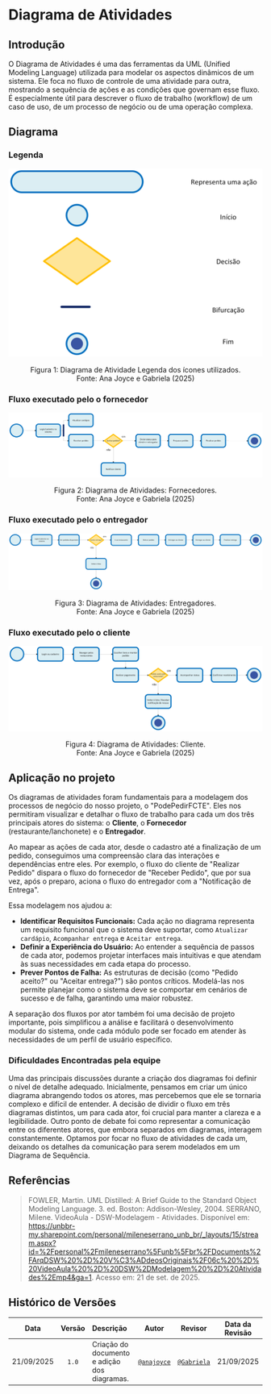 # Diagrama de Atividades

## Introdução

O Diagrama de Atividades é uma das ferramentas da UML (Unified Modeling Language) utilizada para modelar os aspectos dinâmicos de um sistema. Ele foca no fluxo de controle de uma atividade para outra, mostrando a sequência de ações e as condições que governam esse fluxo. É especialmente útil para descrever o fluxo de trabalho (workflow) de um caso de uso, de um processo de negócio ou de uma operação complexa.

## Diagrama
### Legenda
![Diagrama de Atividades: LEGENDA](../../assets/imagens/diagrama-de-atividades/atividades_LEGENDA.png)
<center>Figura 1: Diagrama de Atividade Legenda dos ícones utilizados.</center>
<center>Fonte: Ana Joyce e Gabriela (2025)</center>

### Fluxo executado pelo o fornecedor
![Diagrama de Atividades: FORNECEDOR](../../assets/imagens/diagrama-de-atividades/atividades_FORNECEDOR.png)
<center>Figura 2: Diagrama de Atividades: Fornecedores.</center>
<center>Fonte: Ana Joyce e Gabriela (2025)</center>

### Fluxo executado pelo o entregador
![Diagrama de Atividades: ENTREGADOR](../../assets/imagens/diagrama-de-atividades/atividades_ENTREGADOR.png)
<center>Figura 3: Diagrama de Atividades: Entregadores.</center>
<center>Fonte: Ana Joyce e Gabriela (2025)</center>

### Fluxo executado pelo o cliente
![Diagrama de Atividades: CLIENTE](../../assets/imagens/diagrama-de-atividades/atividades_CLIENTE.png)
<center>Figura 4: Diagrama de Atividades: Cliente.</center>
<center>Fonte: Ana Joyce e Gabriela (2025)</center>

## Aplicação no projeto

Os diagramas de atividades foram fundamentais para a modelagem dos processos de negócio do nosso projeto, o "PodePedirFCTE". Eles nos permitiram visualizar e detalhar o fluxo de trabalho para cada um dos três principais atores do sistema: o **Cliente**, o **Fornecedor** (restaurante/lanchonete) e o **Entregador**.

Ao mapear as ações de cada ator, desde o cadastro até a finalização de um pedido, conseguimos uma compreensão clara das interações e dependências entre eles. Por exemplo, o fluxo do cliente de "Realizar Pedido" dispara o fluxo do fornecedor de "Receber Pedido", que por sua vez, após o preparo, aciona o fluxo do entregador com a "Notificação de Entrega".

Essa modelagem nos ajudou a:
- **Identificar Requisitos Funcionais:** Cada ação no diagrama representa um requisito funcional que o sistema deve suportar, como `Atualizar cardápio`, `Acompanhar entrega` e `Aceitar entrega`.
- **Definir a Experiência do Usuário:** Ao entender a sequência de passos de cada ator, podemos projetar interfaces mais intuitivas e que atendam às suas necessidades em cada etapa do processo.
- **Prever Pontos de Falha:** As estruturas de decisão (como "Pedido aceito?" ou "Aceitar entrega?") são pontos críticos. Modelá-las nos permite planejar como o sistema deve se comportar em cenários de sucesso e de falha, garantindo uma maior robustez.

A separação dos fluxos por ator também foi uma decisão de projeto importante, pois simplificou a análise e facilitará o desenvolvimento modular do sistema, onde cada módulo pode ser focado em atender às necessidades de um perfil de usuário específico.

### Dificuldades Encontradas pela equipe

Uma das principais discussões durante a criação dos diagramas foi definir o nível de detalhe adequado. Inicialmente, pensamos em criar um único diagrama abrangendo todos os atores, mas percebemos que ele se tornaria complexo e difícil de entender. A decisão de dividir o fluxo em três diagramas distintos, um para cada ator, foi crucial para manter a clareza e a legibilidade. Outro ponto de debate foi como representar a comunicação entre os diferentes atores, que embora separados em diagramas, interagem constantemente. Optamos por focar no fluxo de atividades de cada um, deixando os detalhes da comunicação para serem modelados em um Diagrama de Sequência.

## Referências

> FOWLER, Martin. UML Distilled: A Brief Guide to the Standard Object Modeling Language. 3. ed. Boston: Addison-Wesley, 2004.
> SERRANO, Milene. VideoAula - DSW-Modelagem - Atividades. Disponível em: https://unbbr-my.sharepoint.com/personal/mileneserrano_unb_br/_layouts/15/stream.aspx?id=%2Fpersonal%2Fmileneserrano%5Funb%5Fbr%2FDocuments%2FArqDSW%20%2D%20V%C3%ADdeosOriginais%2F06c%20%2D%20VideoAula%20%2D%20DSW%2DModelagem%20%2D%20Atividades%2Emp4&ga=1. Acesso em: 21 de set. de 2025.

## Histórico de Versões

| **Data**       | **Versão** | **Descrição**                         | **Autor**                                      | **Revisor**                                      | **Data da Revisão** |
| :--------: | :----: | :-------------------------------- | :----------------------------------------: | :----------------------------------------: | :-------------: |
| 21/09/2025 |  `1.0`   | Criação do documento e adição dos diagramas. | [`@anajoyce`](https://github.com/anajoyceamorim) | [`@Gabriela`](https://github.com/gaubiela) |   21/09/2025    |
